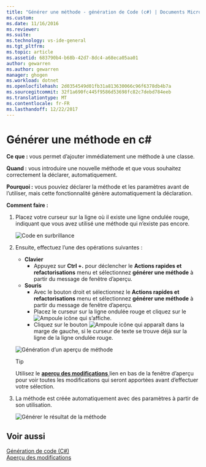```yaml
---
title: "Générer une méthode - génération de Code (c#) | Documents Microsoft"
ms.custom: 
ms.date: 11/16/2016
ms.reviewer: 
ms.suite: 
ms.technology: vs-ide-general
ms.tgt_pltfrm: 
ms.topic: article
ms.assetid: 683790b4-b68b-42d7-8dc4-a68eca05aa01
author: gewarren
ms.author: gewarren
manager: ghogen
ms.workload: dotnet
ms.openlocfilehash: 2d0354549d01fb31a813630066c96f6378db4b7a
ms.sourcegitcommit: 32f1a690fc445f9586d53698fc82c7debd784eeb
ms.translationtype: MT
ms.contentlocale: fr-FR
ms.lasthandoff: 12/22/2017
---
```

# <a name="generate-a-method-in-c"></a>Générer une méthode en c# #
**Ce que :** vous permet d’ajouter immédiatement une méthode à une classe. 

**Quand :** vous introduire une nouvelle méthode et que vous souhaitez correctement la déclarer, automatiquement.  

**Pourquoi :** vous pouviez déclarer la méthode et les paramètres avant de l’utiliser, mais cette fonctionnalité génère automatiquement la déclaration. 

**Comment faire :**

1. Placez votre curseur sur la ligne où il existe une ligne ondulée rouge, indiquant que vous avez utilisé une méthode qui n’existe pas encore.

   ![Code en surbrillance](media/method_highlight.png)

1. Ensuite, effectuez l’une des opérations suivantes :
   * **Clavier**
     * Appuyez sur **Ctrl +.** pour déclencher le **Actions rapides et refactorisations** menu et sélectionnez **générer une méthode** à partir du message de fenêtre d’aperçu.
   * **Souris**
     * Avec le bouton droit et sélectionnez le **Actions rapides et refactorisations** menu et sélectionnez **générer une méthode** à partir du message de fenêtre d’aperçu.
     * Placez le curseur sur la ligne ondulée rouge et cliquez sur le ![Ampoule](media/bulb.png) icône qui s’affiche.
     * Cliquez sur le bouton ![Ampoule](media/bulb.png) icône qui apparaît dans la marge de gauche, si le curseur de texte se trouve déjà sur la ligne de la ligne ondulée rouge.

   ![Génération d’un aperçu de méthode](media/method_preview.png)

   >[!TIP]
   >Utilisez le [ **aperçu des modifications** ](../../ide/preview-changes.md) lien en bas de la fenêtre d’aperçu pour voir toutes les modifications qui seront apportées avant d’effectuer votre sélection.

1. La méthode est créée automatiquement avec des paramètres à partir de son utilisation.

   ![Générer le résultat de la méthode](media/method_result.png)

## <a name="see-also"></a>Voir aussi  
[Génération de code (C#)](../code-generation-csharp.md)  
[Aperçu des modifications](../../ide/preview-changes.md)

